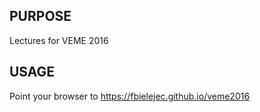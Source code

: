  PURPOSE
 -------
 Lectures for VEME 2016 
 
 USAGE
 ----- 
  Point your browser to https://fbielejec.github.io/veme2016
